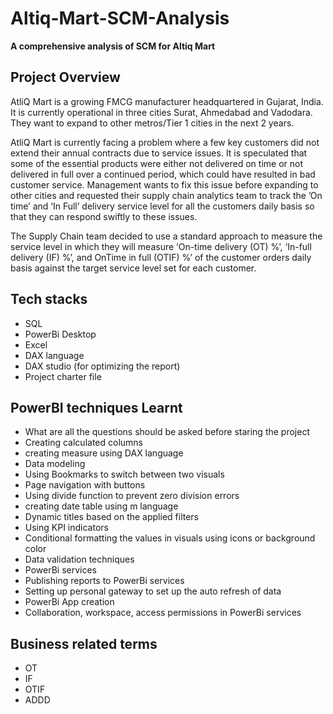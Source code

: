 # Altiq-Mart-SCM-Analysis
**A comprehensive analysis of SCM for Altiq Mart**
## **Project Overview**
AtliQ Mart is a growing FMCG manufacturer headquartered in Gujarat, India. It is currently operational in three cities Surat, Ahmedabad and Vadodara. They want to expand to other metros/Tier 1 cities in the next 2 years.

AtliQ Mart is currently facing a problem where a few key customers did not extend their annual contracts due to service issues. It is speculated that some of the essential products were either not delivered on time or not delivered in full over a continued period, which could have resulted in bad customer service. Management wants to fix this issue before expanding to other cities and requested their supply chain analytics team to track the ’On time’ and ‘In Full’ delivery service level for all the customers daily basis so that they can respond swiftly to these issues.

The Supply Chain team decided to use a standard approach to measure the service level in which they will measure ‘On-time delivery (OT) %’, ‘In-full delivery (IF) %’, and OnTime in full (OTIF) %’ of the customer orders daily basis against the target service level set for each customer.
## Tech stacks
* SQL
* PowerBi Desktop
* Excel
* DAX language
* DAX studio (for optimizing the report)
* Project charter file
## PowerBI techniques Learnt
* What are all the questions should be asked before staring the project
* Creating calculated columns
* creating measure using DAX language
* Data modeling
* Using Bookmarks to switch between two visuals
* Page navigation with buttons
* Using divide function to prevent zero division errors
* creating date table using m language
* Dynamic titles based on the applied filters
* Using KPI indicators
* Conditional formatting the values in visuals using icons or background color
* Data validation techniques
* PowerBi services
* Publishing reports to PowerBi services
* Setting up personal gateway to set up the auto refresh of data
* PowerBi App creation
* Collaboration, workspace, access permissions in PowerBi services

## Business related terms
* OT
* IF
* OTIF
* ADDD




